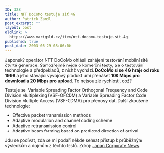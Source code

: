 ```yaml
---
ID: 328
title: NTT DoCoMo testuje síť 4G
author: Patrick Zandl
post_excerpt: ""
layout: post
oldlink: >
  https://www.marigold.cz/item/ntt-docomo-testuje-sit-4g
published: true
post_date: 2003-05-29 08:06:00
---
```

<p>
Japonský operátor NTT DoCoMo ohlásil zahájení testování mobilní sítě čtvrté generace. Samozřejmě nejde o komerční testy, ale o testování technologie a předpokladů, z nichž vychází. <STRONG>DoCoMo si se 4G hraje od roku 1998 </STRONG>a jeho stávající vývojový produkt umí přenášet <STRONG>100 Mbps pro download a 20 Mbps pro upload</STRONG>. To nejsou zlé rychlosti, což?</p>

<p>
Testuje se&#160; Variable Spreading Factor Orthogonal Frequency and&#160;Code Division Multiplexing (VSF-OFCDM) a Variable Spreading Factor Code Division Multiple Access (VSF-CDMA) pro přenosy dat. Další zkoušené technologie: </p>

<UL>
<LI>Effective packet transmission methods </LI>
<LI>Adaptive modulation and channel coding scheme </LI>
<LI>Adaptive retransmission control </LI>
<LI>Adaptive beam forming based on predicted direction of arrival </LI></UL>
<p>
Jdu se podívat, zda se mi podaří někde sehnat přístup k průběžným výsledkům a dojmům z těchto testů. Zdroj: <A href="http://www.japancorp.net/Article.Asp?Art_ID=5198" target=_blank>Japan Corporate News</A>.</p>
